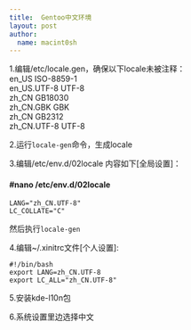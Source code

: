 ```yaml
---
title:  Gentoo中文环境
layout: post
author:
  name: macint0sh
---
```

1.编辑/etc/locale.gen，确保以下locale未被注释：         
    en_US ISO-8859-1    
    en_US.UTF-8 UTF-8    
    zh_CN GB18030    
    zh_CN.GBK GBK    
    zh_CN GB2312    
    zh_CN.UTF-8 UTF-8   

2.运行`locale-gen`命令，生成locale   

3.编辑/etc/env.d/02locale 内容如下[全局设置]：            
#### \#nano /etc/env.d/02locale    
    LANG="zh_CN.UTF-8"   
    LC_COLLATE="C"   

然后执行`locale-gen`   

4.编辑~/.xinitrc文件[个人设置]:

    #!/bin/bash
    export LANG=zh_CN.UTF-8
    export LC_ALL="zh_CN.UTF-8"

5.安装kde-l10n包    

6.系统设置里边选择中文    
